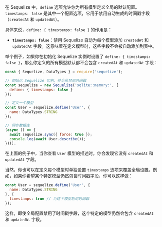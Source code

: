 在 Sequelize 中，`define` 选项允许你为所有模型定义全局的默认配置。`timestamps: false` 是其中一个配置选项，它用于禁用自动生成的时间戳字段（`createdAt` 和 `updatedAt`）。

具体来说，`define: { timestamps: false }` 的作用是：

- **`timestamps: false`**：禁用 Sequelize 自动为每个模型添加 `createdAt` 和 `updatedAt` 字段。这意味着在定义模型时，这些字段不会被自动添加到表中。

举个例子，如果你在初始化 Sequelize 实例时设置了 `define: { timestamps: false }`，那么你定义的所有模型默认都不会包含 `createdAt` 和 `updatedAt` 字段：

```javascript
const { Sequelize, DataTypes } = require('sequelize');

// 初始化 Sequelize 实例，并全局禁用时间戳
const sequelize = new Sequelize('sqlite::memory:', {
  define: { timestamps: false }
});

// 定义一个模型
const User = sequelize.define('User', {
  name: DataTypes.STRING
});

// 同步数据库
(async () => {
  await sequelize.sync({ force: true });
  console.log(await User.describe());
})();
```

在上面的例子中，当你查看 `User` 模型的描述时，你会发现它没有 `createdAt` 和 `updatedAt` 字段。

当然，你也可以在定义每个模型时单独设置 `timestamps` 选项来覆盖全局设置。例如，如果你希望某个特定模型仍然包含时间戳字段，你可以这样做：

```javascript
const User = sequelize.define('User', {
  name: DataTypes.STRING
}, {
  timestamps: true // 为这个模型启用时间戳
});
```

这样，即使全局配置禁用了时间戳字段，这个特定的模型仍然会包含 `createdAt` 和 `updatedAt` 字段。